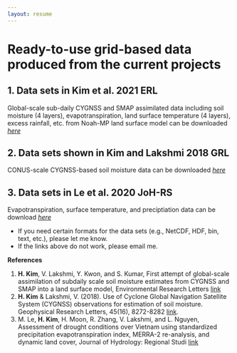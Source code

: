 ```yaml
---
layout: resume
---
```

# Ready-to-use grid-based data produced from the current projects

## 1. Data sets in Kim et al. 2021 ERL
Global-scale sub-daily CYGNSS and SMAP assimilated data including soil moisture (4 layers), evapotranspiration, land surface temperature (4 layers), excess rainfall, etc. from Noah-MP land surface model can be downloaded _[here]()_

## 2. Data sets shown in Kim and Lakshmi 2018 GRL
CONUS-scale CYGNSS-based soil moisture data can be downloaded _[here]()_

## 3. Data sets in Le et al. 2020 JoH-RS
Evapotranspiration, surface temperature, and preciptiation data can be download _[here]()_

- If you need certain formats for the data sets (e.g., NetCDF, HDF, bin, text, etc.), please let me know.
- If the links above do not work, please email me.

__References__
1. __H. Kim__, V. Lakshmi, Y. Kwon, and S. Kumar, First attempt of global-scale assimilation of subdaily scale soil moisture estimates from CYGNSS and SMAP into a land surface model, Environmental Research Letters [link](https://iopscience.iop.org/article/10.1088/1748-9326/ac0ddf)
2. __H. Kim__ & Lakshmi, V. (2018). Use of Cyclone Global Navigation Satellite System (CYGNSS) observations for estimation of soil moisture. Geophysical Research Letters, 45(16), 8272-8282 [link](https://agupubs.onlinelibrary.wiley.com/doi/full/10.1029/2018GL078923).
3. M. Le, __H. Kim__, H. Moon, R. Zhang, V. Lakshmi, and L. Nguyen, Assessment of drought conditions over Vietnam using standardized precipitation evapotranspiration index, MERRA-2 re-analysis, and dynamic land cover, Journal of Hydrology: Regional Studi [link](https://www.sciencedirect.com/science/article/pii/S221458182030241X)
